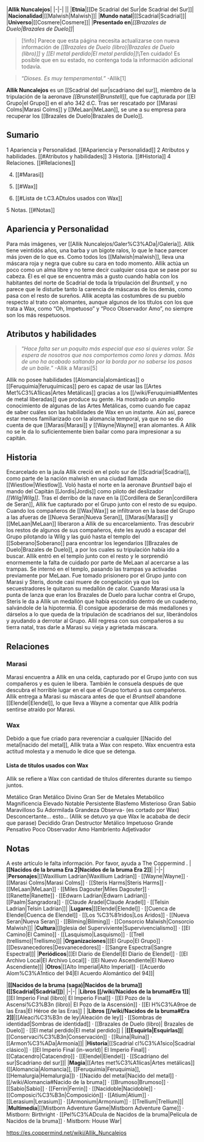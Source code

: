 

|**Allik Nuncalejos**|
|-|-|
||
|**Etnia**|[[De Scadrial del Sur\|de Scadrial del Sur]]|
|**Nacionalidad**|[[Malwish\|Malwish]]|
|**Mundo natal**|[[Scadrial\|Scadrial]]|
|**Universo**|[[Cosmere\|Cosmere]]|
|**Presentado en**|*[[Brazales de Duelo\|Brazales de Duelo]]*|

> [!info] Parece que esta página necesita actualizarse con nueva información de *[[Brazales de Duelo (libro)\|Brazales de Duelo (libro)]]* y *[[El metal perdido\|El metal perdido]]*!¡Ten cuidado! Es posible que en su estado, no contenga toda la información adicional todavía.

>“*Dioses. Es muy temperamental.*”
\-Allik[1]



**Allik Nuncalejos** es un [[Scadrial del sur\|scadriano del sur]], miembro de la tripulación de la aeronave *[[Brunstell\|Brunstell]]*, que fue capturada por [[El Grupo\|el Grupo]] en el año 342 d.C. Tras ser rescatado por [[Marasi Colms\|Marasi Colms]] y [[MeLaan\|MeLaan]], se une a su empresa para recuperar los [[Brazales de Duelo\|Brazales de Duelo]].


## Sumario

1 Apariencia y Personalidad. [[#Apariencia y Personalidad]] 
2 Atributos y habilidades. [[#Atributos y habilidades]] 
3 Historia. [[#Historia]] 
4 Relaciones. [[#Relaciones]] 

4. [[#Marasi]] 
4. [[#Wax]] 

4. [[#Lista de t.C3.ADtulos usados con Wax]] 




5 Notas. [[#Notas]] 


## Apariencia y Personalidad
 
Para más imágenes, ver [[Allik Nuncalejos/Galer%C3%ADa\|/Galería]].
Allik tiene veintidós años, una barba y un bigote ralos, lo que le hace parecer más joven de lo que es. Como todos los [[Malwish\|malwish]], lleva una máscara roja y negra que cubre su cara en todo momento.
Allik actúa un poco como un alma libre y no teme decir cualquier cosa que se pase por su cabeza. Él es el que se encuentra más a gusto cuando habla con los habitantes del norte de Scadrial de toda la tripulación del *Bruntsell*, y no parece que le disturbe tanto la carencia de máscaras de los demás, como pasa con el resto de sureños.
Allik acepta las costumbres de su pueblo respecto al trato con alomantes, aunque algunos de los títulos con los que trata a Wax, como “Oh, Impetuoso” y “Poco Observador Amo”, no siempre son los más respetuosos.

## Atributos y habilidades
 
>“*Hace falta ser un poquito más especial que eso si quieres volar. Se espera de nosotros que nos comportemos como lores y damas. Más de uno ha acabado saltando por la borda por no saberse los pasos de un baile.*”
\-Allik a Marasi[5]


Allik no posee habilidades [[Alomancia\|alománticas]] o [[Feruquimia\|feruquímicas]] pero es capaz de usar las [[Artes Met%C3%A1licas\|Artes Metálicas]] gracias a los [[/wiki/Feruquimia#Mentes de metal liberadas]] que produce su gente. Ha mostrado un amplio conocimiento de algunas de las Artes Metálicas, como cuando fue capaz de saber cuáles son las habilidades de Wax en un instante. Aún así, parece estar menos familiarizado con la alomancia temporal, ya que no se dio cuenta de que [[Marasi\|Marasi]] y [[Wayne\|Wayne]] eran alomantes.
A Allik no se le da lo suficientemente bien bailar como para impresionar a su capitán.

## Historia
  Encarcelado en la jaula
Allik creció en el polo sur de [[Scadrial\|Scadrial]], como parte de la nación malwish en una ciudad llamada [[Wiestlow\|Wiestlow]]. Voló hasta el norte en la aeronave *Bruntsell* bajo el mando del Capitán [[Jordis\|Jordis]] como piloto del deslizador *[[Wilg\|Wilg]]*. Tras el derribo de la nave en la [[Cordillera de Seran\|cordillera de Seran]], Allik fue capturado por el Grupo junto con el resto de su equipo.
Cuando los compañeros de [[Wax\|Wax]] se infiltraron en la base del Grupo a las afueras de [[Nueva Seran\|Nueva Seran]], [[Marasi\|Marasi]] y [[MeLaan\|MeLaan]] liberaron a Allik de su encarcelamiento. Tras descubrir los restos de algunos de sus compañeros, éste les ayudó a escapar del Grupo pilotando la Wilg y las guió hasta el templo del [[Soberano\|Soberano]] para encontrar los legendarios [[Brazales de Duelo\|Brazales de Duelo]], a por los cuales su tripulación había ido a buscar. Allik entró en el templo junto con el resto y le sorprendió enormemente la falta de cuidado por parte de MeLaan al acercarse a las trampas. Se internó en el templo, pasando las trampas ya activadas previamente por MeLaan. Fue tomado prisionero por el Grupo junto con Marasi y Steris, donde casi muere de congelación ya que los secuestradores le quitaron su medallón de calor. Cuando Marasi usa la punta de lanza que eran los Brazales de Duelo para luchar contra el Grupo, Steris le da a Allik un medallón que había escondido dentro de un cuaderno, salvándole de la hipotermia. Él consigue apoderarse de más medallones y dárselos a lo que queda de la tripulación de scadrianos del sur, liberándolos y ayudando a derrotar al Grupo. Allil regresa con sus compañeros a su tierra natal, tras darle a Marasi su vieja y agrietada máscara.

## Relaciones
### Marasi
Marasi encuentra a Allik en una celda, capturado por el Grupo junto con sus compañeros y es quien le libera. También le consuela después de que descubra el horrible lugar en el que el Grupo torturó a sus compañeros. Allik entrega a Marasi su máscara antes de que el *Bruntsell* abandone [[Elendel\|Elendel]], lo que lleva a Wayne a comentar que Allik podría sentirse atraído por Marasi.

### Wax
Debido a que fue criado para reverenciar a cualquier [[Nacido del metal\|nacido del metal]], Allik trata a Wax con respeto. Wax encuentra esta actitud molesta y a menudo le dice que se detenga.

#### Lista de títulos usados con Wax
Allik se refiere a Wax con cantidad de títulos diferentes durante su tiempo juntos.


Metálico
Gran Metálico
Divino
Gran Ser de Metales
Metabólico
Magnificencia
Elevado
Notable
Persistente
Blasfemo
Misterioso
Gran Sabio
Maravilloso
Su Adormilada Grandeza
Observa- (es cortado por Wax)
Desconcertante… esto… (Allik se detuvo ya que Wax le acababa de decir que parase)
Decidido
Gran Destructor Metálico
Impetuoso
Grande
Pensativo
Poco Observador Amo
Hambriento
Adjetivador

## Notas

A este artículo le falta información. Por favor, ayuda a The Coppermind .
|**[[Nacidos de la bruma Era 2\|Nacidos de la bruma Era 2]]**|
|-|-|
|**Personajes**|[[Waxillium Ladrian\|Waxillium Ladrian]] · [[Wayne\|Wayne]] · [[Marasi Colms\|Marasi Colms]] · [[Steris Harms\|Steris Harms]] · [[MeLaan\|MeLaan]] · [[Miles Dagouter\|Miles Dagouter]] · [[Ranette\|Ranette]] · [[Edwarn Ladrian\|Edwarn Ladrian]] · [[Paalm\|Sangradora]] · [[Claude Aradel\|Claude Aradel]] · [[Telsin Ladrian\|Telsin Ladrian]]|
|**Lugares**|[[Elendel\|Elendel]] · [[Cuenca de Elendel\|Cuenca de Elendel]] · [[Los %C3%81ridos\|Los Áridos]] · [[Nueva Seran\|Nueva Seran]] · [[Bilming\|Bilming]] · [[Consorcio Malwish\|Consorcio Malwish]]|
|**Cultura**|[[Iglesia del Superviviente\|Supervivencialismo]] · [[El Camino\|El Camino]] · [[Lasquismo\|Lasquismo]] · [[Trell (trellismo)\|Trellismo]]|
|**Organizaciones**|[[El Grupo\|El Grupo]] · [[Desvanecedores\|Desvanecedores]] · [[Sangre Espectral\|Sangre Espectral]]|
|**Periódicos**|[[El Diario de Elendel\|El Diario de Elendel]] · [[El Archivo Local\|El Archivo Local]] · [[El Nuevo Ascendiente\|El Nuevo Ascendiente]]|
|**Otros**|[[Alto Imperial\|Alto Imperial]] · [[Acuerdo Alom%C3%A1ntico del 94\|El Acuerdo Alomántico del 94]]|

|**[[Nacidos de la bruma (saga)\|Nacidos de la bruma]] ([[Scadrial\|Scadrial]])**|
|-|-|
|**Libros [[/wiki/Nacidos de la bruma#Era 1]]**|[[El Imperio Final (libro)\| El Imperio Final]] · [[El Pozo de la Ascensi%C3%B3n (libro)\| El Pozo de la Ascensión]] · [[El H%C3%A9roe de las Eras\|El Héroe de las Eras]] |
|**Libros [[/wiki/Nacidos de la bruma#Era 2]]**|[[Aleaci%C3%B3n de ley\|Aleación de ley]] · [[Sombras de identidad\|Sombras de identidad]] · [[Brazales de Duelo (libro)\| Brazales de Duelo]] · [[El metal perdido\|El metal perdido]]  |
|**[[Esquirla\|Esquirlas]]**|[[Conservaci%C3%B3n\|Conservación]] · [[Ruina\|Ruina]] · [[Armon%C3%ADa\|Armonía]]|
|**Historia**|[[Scadrial cl%C3%A1sico\|Scadrial clásico]] · [[El Imperio Final (in-world)\| El Imperio Final]] · [[Catacendro\|Catacendro]] · [[Elendel\|Elendel]] · [[Scadriano del sur\|Scadriano del sur]]|
|**Magia**|[[Artes met%C3%A1licas\|Artes metálicas]] ([[Alomancia\|Alomancia]], [[Feruquimia\|Feruquimia]], [[Hemalurgia\|Hemalurgia]]) · [[Nacido del metal\|Nacido del metal]] · [[/wiki/Alomancia#Nacido de la bruma]] · [[Brumoso\|Brumoso]] · [[Sabio\|Sabio]] · [[Ferrin\|Ferrin]] · [[Nacidoble\|Nacidoble]] · [[Composici%C3%B3n\|Composición]] · [[Atium\|Atium]] · [[Lerasium\|Lerasium]] · [[Armonium\|Armonium]] · [[Trellium\|Trellium]]|
|**Multimedia**|[[Mistborn Adventure Game\|Mistborn Adventure Game‎‎]] · Mistborn: Birthright · [[Pel%C3%ADcula de Nacidos de la bruma\|Película de Nacidos de la bruma]] · Mistborn: House War|



https://es.coppermind.net/wiki/Allik_Nuncalejos